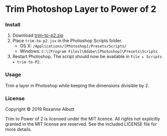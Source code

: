 # Trim Photoshop Layer to Power of 2

### Install

1. Download [trim-to-p2.zip](https://github.com/RoxanneAlbutt/photoshop-trim-to-powerOf2/blob/master/trim-to-p2.zip?raw=true)
2. Place `trim-to-p2.jsx` in the Photoshop Scripts folder.
	- OS X: `/Applications/[Photoshop]/Presets/Scripts/`
	- Windows: `C:\[Program Files]\Adobe\[Photoshop]\Presets\Scripts`
4. Restart Photoshop. The script should now be available in `File ▸ Scripts ▸ trim-to-P2`.

### Usage
Trim a layer in Photoshop while keeping the dimensions divisible by 2.

### License
Copyright © 2019 Roxanne Albutt 

Trim to Power of 2 is licensed under the MIT licence. All rights not explicitly granted in the MIT license are reserved. See the included LICENSE file for more details.
